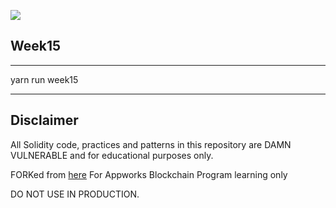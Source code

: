 ![](cover.png)

## Week15

---

yarn run week15

---

## Disclaimer

All Solidity code, practices and patterns in this repository are DAMN VULNERABLE and for educational purposes only.

FORKed from [here](https://github.com/tinchoabbate/damn-vulnerable-defi/tree/v2.2.0)
For Appworks Blockchain Program learning only

DO NOT USE IN PRODUCTION.
